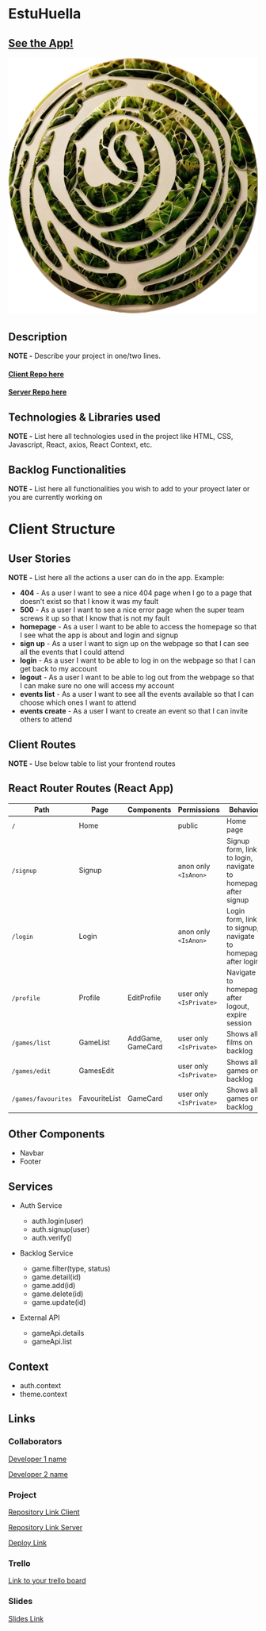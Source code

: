 # EstuHuella

## [See the App!](https://estuhuella.netlify.app/)

![App Logo](src/assets/estuhuellaLogo.png)

## Description

**NOTE -** Describe your project in one/two lines.

#### [Client Repo here](www.your-github-url-here.com)

#### [Server Repo here](www.your-github-url-here.com)

## Technologies & Libraries used

**NOTE -** List here all technologies used in the project like HTML, CSS, Javascript, React, axios, React Context, etc.

## Backlog Functionalities

**NOTE -** List here all functionalities you wish to add to your proyect later or you are currently working on

# Client Structure

## User Stories

**NOTE -** List here all the actions a user can do in the app. Example:

- **404** - As a user I want to see a nice 404 page when I go to a page that doesn’t exist so that I know it was my fault
- **500** - As a user I want to see a nice error page when the super team screws it up so that I know that is not my fault
- **homepage** - As a user I want to be able to access the homepage so that I see what the app is about and login and signup
- **sign up** - As a user I want to sign up on the webpage so that I can see all the events that I could attend
- **login** - As a user I want to be able to log in on the webpage so that I can get back to my account
- **logout** - As a user I want to be able to log out from the webpage so that I can make sure no one will access my account
- **events list** - As a user I want to see all the events available so that I can choose which ones I want to attend
- **events create** - As a user I want to create an event so that I can invite others to attend

## Client Routes

**NOTE -** Use below table to list your frontend routes

## React Router Routes (React App)

| Path                | Page          | Components        | Permissions             | Behavior                                                      |
| ------------------- | ------------- | ----------------- | ----------------------- | ------------------------------------------------------------- |
| `/`                 | Home          |                   | public                  | Home page                                                     |
| `/signup`           | Signup        |                   | anon only `<IsAnon>`    | Signup form, link to login, navigate to homepage after signup |
| `/login`            | Login         |                   | anon only `<IsAnon>`    | Login form, link to signup, navigate to homepage after login  |
| `/profile`          | Profile       | EditProfile       | user only `<IsPrivate>` | Navigate to homepage after logout, expire session             |
| `/games/list`       | GameList      | AddGame, GameCard | user only `<IsPrivate>` | Shows all films on backlog                                    |
| `/games/edit`       | GamesEdit     |                   | user only `<IsPrivate>` | Shows all games on backlog                                    |
| `/games/favourites` | FavouriteList | GameCard          | user only `<IsPrivate>` | Shows all games on backlog                                    |

## Other Components

- Navbar
- Footer

## Services

- Auth Service

  - auth.login(user)
  - auth.signup(user)
  - auth.verify()

- Backlog Service
  - game.filter(type, status)
  - game.detail(id)
  - game.add(id)
  - game.delete(id)
  - game.update(id)
- External API
  - gameApi.details
  - gameApi.list

## Context

- auth.context
- theme.context

## Links

### Collaborators

[Developer 1 name](www.github-url.com)

[Developer 2 name](www.github-url.com)

### Project

[Repository Link Client](www.your-github-url-here.com)

[Repository Link Server](www.your-github-url-here.com)

[Deploy Link](www.your-deploy-url-here.com)

### Trello

[Link to your trello board](www.your-trello-url-here.com)

### Slides

[Slides Link](www.your-slides-url-here.com)
